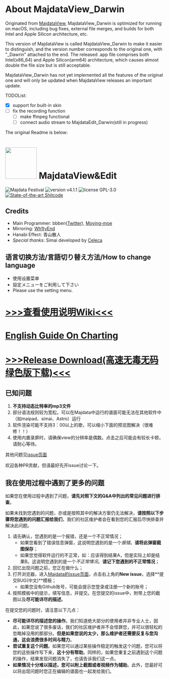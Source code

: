 # About MajdataView_Darwin

Originated from [MajdataView](https://github.com/LingFeng-bbben/MajdataView), MajdataView_Darwin is optimized for running on macOS, including bug fixes, external file merges, and builds for both Intel and Apple Silicon architecture, etc.

This version of MajdataView is called MajdataView_Darwin to make it easier to distinguish, and the version number corresponds to the original one, with "_Dawrin" attached to the end. The released .app file comprises both Intel(x86_64) and Apple Silicon(arm64) architecture, which causes almost double the file size but is still acceptable.

MajdataView_Darwin has not yet implemented all the features of the original one and will only be updated when MajdataView releases an important update.

TODOList:
- [x] support for built-in skin
- [ ] fix the recording function
   - [ ] make ffmpeg functional
   - [ ] connect audio stream to MajdataEdit_Darwin(still in progress)

The original Readme is below:

# <img src="https://user-images.githubusercontent.com/51612155/226972003-1928ce4d-56ce-497d-b958-d6aec38a602c.png" width="100px"> MajdataView&Edit


![Majdata Festival](https://img.shields.io/badge/Majdata-FESTiVAL-ff69b4)
![version v4.1.1](https://img.shields.io/badge/version-v4.1.1-green)
![license GPL-3.0](https://img.shields.io/badge/license-GPL--3.0-blue)
[![State-of-the-art Shitcode](https://img.shields.io/static/v1?label=State-of-the-art&message=Shitcode&color=7B5804)](https://github.com/trekhleb/state-of-the-art-shitcode)

## Credits

- Main Programmer: bbben([Twitter](https://twitter.com/bbben132329)), [Moying-moe](https://github.com/Moying-moe/maimaiMuriDetector)
- Mirroring: [Wh1tyEnd](https://github.com/Wh1tyEnd)
- Hanabi Effect: 青山散人
- *Special thanks*: Simai developed by [Celeca](https://twitter.com/formiku39854)

## 语言切换方法/言語切り替え方法/How to change language

- 使用设置菜单
- 設定メニューをご利用して下さい
- Please use the setting menu.

# [>>>查看使用说明Wiki<<<](https://github.com/LingFeng-bbben/MajdataView/wiki)
# [English Guide On Charting](https://rentry.co/maiguide#making-the-chart)
# [>>>Release Download(高速无毒无码绿色版下载)<<<](https://github.com/LingFeng-bbben/MajdataView/releases)

## 已知问题

1. **不支持动态比特率的mp3文件**
2. 部分语法规则较为宽松，可以在Majdata中运行的谱面可能无法在其他软件中（如maipad、simai、Astro）运行
3. 软件渲染可能不支持3：00以上的歌，可以缩小下面的预览图解决（很难修！！）
4. 使用内置录屏时，请确保view的分辨率是偶数。点击之后可能会有较长卡顿，请耐心等待。

其他问题见[issue页面](https://github.com/LingFeng-bbben/MajdataView/issues)

欢迎各种PR贡献，但请最好先开issue讨论一下。

## 我在使用过程中遇到了更多的问题

如果您在使用过程中遇到了问题，**请先对照下文的Q&A中列出的常见问题进行排查**。

如果未找到您遇到的问题，亦或是按照其中的解决方案仍无法解决，**请按照以下步骤将您遇到的问题汇报给我们**，我们的社区维护者会在看到您的汇报后尽快排查并解决此问题。

1. 请先确认，您遇到的是一个报错，还是一个不正常情况；
   - 如果您看到了错误信息弹窗，这说明您遇到的是一个*报错*。**请将此弹窗截图保存**；
   - 如果您觉得软件运行的不正常，如：应该得到结果A，但是实际上却是结果B。这说明您遇到的是一个*不正常情况*。**请记下您遇到的不正常情况**；
2. 回忆出现问题之前，您正在做什么；
3. 打开浏览器，进入[Majdata的issue页面](https://github.com/LingFeng-bbben/MajdataView/issues)，点击右上角的**New issue**，选择**提交BUG(中文)**模板；
   - 如果您没有Github账号，可能会提示您登录或注册一个新的账号；
4. 按照模板中的提示，填写信息，并提交。在您提交的issue中，附带上您的截图以及**尽可能详尽的描述**。

在提交您的问题时，请注意以下几点：

- **尽可能详尽的描述您的操作**。我们知道绝大部分的使用者并非专业人士，因此，如果您说了很多废话，我们的社区维护者并不会怪罪您，并可以很轻松的忽略掉没用的那部分。**但是如果您说的太少，那么维护者还需要反复与您沟通，这会浪费很多时间与精力**。
- **尝试重复这个问题**。如果您可以通过某些操作稳定的触发这个问题，您可以将您的这些操作写下来，**这十分有帮助**。同样的，如果您重复之前遇到这个问题的操作，结果发现问题消失了，也请告诉我们这一点。
- **如果情况十分难以描述，您可以附上截图或者视频作为辅助**。此外，您最好可以将出现问题时您正在编辑的谱面也一起发给我们。
